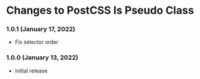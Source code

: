 # Changes to PostCSS Is Pseudo Class

### 1.0.1 (January 17, 2022)

- Fix selector order

### 1.0.0 (January 13, 2022)

- initial release
